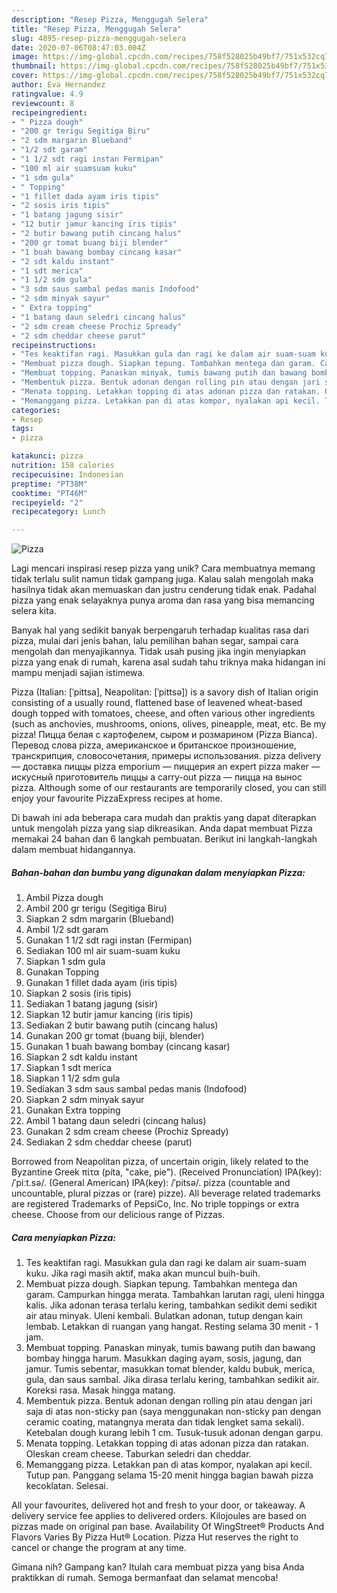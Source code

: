 ```yaml
---
description: "Resep Pizza, Menggugah Selera"
title: "Resep Pizza, Menggugah Selera"
slug: 4895-resep-pizza-menggugah-selera
date: 2020-07-06T08:47:03.004Z
image: https://img-global.cpcdn.com/recipes/758f528025b49bf7/751x532cq70/pizza-foto-resep-utama.jpg
thumbnail: https://img-global.cpcdn.com/recipes/758f528025b49bf7/751x532cq70/pizza-foto-resep-utama.jpg
cover: https://img-global.cpcdn.com/recipes/758f528025b49bf7/751x532cq70/pizza-foto-resep-utama.jpg
author: Eva Hernandez
ratingvalue: 4.9
reviewcount: 8
recipeingredient:
- " Pizza dough"
- "200 gr terigu Segitiga Biru"
- "2 sdm margarin Blueband"
- "1/2 sdt garam"
- "1 1/2 sdt ragi instan Fermipan"
- "100 ml air suamsuam kuku"
- "1 sdm gula"
- " Topping"
- "1 fillet dada ayam iris tipis"
- "2 sosis iris tipis"
- "1 batang jagung sisir"
- "12 butir jamur kancing iris tipis"
- "2 butir bawang putih cincang halus"
- "200 gr tomat buang biji blender"
- "1 buah bawang bombay cincang kasar"
- "2 sdt kaldu instant"
- "1 sdt merica"
- "1 1/2 sdm gula"
- "3 sdm saus sambal pedas manis Indofood"
- "2 sdm minyak sayur"
- " Extra topping"
- "1 batang daun seledri cincang halus"
- "2 sdm cream cheese Prochiz Spready"
- "2 sdm cheddar cheese parut"
recipeinstructions:
- "Tes keaktifan ragi. Masukkan gula dan ragi ke dalam air suam-suam kuku. Jika ragi masih aktif, maka akan muncul buih-buih."
- "Membuat pizza dough. Siapkan tepung. Tambahkan mentega dan garam. Campurkan hingga merata. Tambahkan larutan ragi, uleni hingga kalis. Jika adonan terasa terlalu kering, tambahkan sedikit demi sedikit air atau minyak. Uleni kembali. Bulatkan adonan, tutup dengan kain lembab. Letakkan di ruangan yang hangat. Resting selama 30 menit - 1 jam."
- "Membuat topping. Panaskan minyak, tumis bawang putih dan bawang bombay hingga harum. Masukkan daging ayam, sosis, jagung, dan jamur. Tumis sebentar, masukkan tomat blender, kaldu bubuk, merica, gula, dan saus sambal. Jika dirasa terlalu kering, tambahkan sedikit air. Koreksi rasa. Masak hingga matang."
- "Membentuk pizza. Bentuk adonan dengan rolling pin atau dengan jari saja di atas non-sticky pan (saya menggunakan non-sticky pan dengan ceramic coating, matangnya merata dan tidak lengket sama sekali). Ketebalan dough kurang lebih 1 cm. Tusuk-tusuk adonan dengan garpu."
- "Menata topping. Letakkan topping di atas adonan pizza dan ratakan. Oleskan cream cheese. Taburkan seledri dan cheddar."
- "Memanggang pizza. Letakkan pan di atas kompor, nyalakan api kecil. Tutup pan. Panggang selama 15-20 menit hingga bagian bawah pizza kecoklatan. Selesai."
categories:
- Resep
tags:
- pizza

katakunci: pizza 
nutrition: 158 calories
recipecuisine: Indonesian
preptime: "PT38M"
cooktime: "PT46M"
recipeyield: "2"
recipecategory: Lunch

---
```



![Pizza](https://img-global.cpcdn.com/recipes/758f528025b49bf7/751x532cq70/pizza-foto-resep-utama.jpg)

Lagi mencari inspirasi resep pizza yang unik? Cara membuatnya memang tidak terlalu sulit namun tidak gampang juga. Kalau salah mengolah maka hasilnya tidak akan memuaskan dan justru cenderung tidak enak. Padahal pizza yang enak selayaknya punya aroma dan rasa yang bisa memancing selera kita.

Banyak hal yang sedikit banyak berpengaruh terhadap kualitas rasa dari pizza, mulai dari jenis bahan, lalu pemilihan bahan segar, sampai cara mengolah dan menyajikannya. Tidak usah pusing jika ingin menyiapkan pizza yang enak di rumah, karena asal sudah tahu triknya maka hidangan ini mampu menjadi sajian istimewa.

Pizza (Italian: [ˈpittsa], Neapolitan: [ˈpittsə]) is a savory dish of Italian origin consisting of a usually round, flattened base of leavened wheat-based dough topped with tomatoes, cheese, and often various other ingredients (such as anchovies, mushrooms, onions, olives, pineapple, meat, etc. Be my pizza! Пицца белая с картофелем, сыром и розмарином (Pizza Bianca). Перевод слова pizza, американское и британское произношение, транскрипция, словосочетания, примеры использования. pizza delivery — доставка пиццы pizza emporium — пиццерия an expert pizza maker — искусный приготовитель пиццы a carry-out pizza — пицца на вынос pizza. Although some of our restaurants are temporarily closed, you can still enjoy your favourite PizzaExpress recipes at home.


Di bawah ini ada beberapa cara mudah dan praktis yang dapat diterapkan untuk mengolah pizza yang siap dikreasikan. Anda dapat membuat Pizza memakai 24 bahan dan 6 langkah pembuatan. Berikut ini langkah-langkah dalam membuat hidangannya.

<!--inarticleads1-->

##### Bahan-bahan dan bumbu yang digunakan dalam menyiapkan Pizza:

1. Ambil  Pizza dough
1. Ambil 200 gr terigu (Segitiga Biru)
1. Siapkan 2 sdm margarin (Blueband)
1. Ambil 1/2 sdt garam
1. Gunakan 1 1/2 sdt ragi instan (Fermipan)
1. Sediakan 100 ml air suam-suam kuku
1. Siapkan 1 sdm gula
1. Gunakan  Topping
1. Gunakan 1 fillet dada ayam (iris tipis)
1. Siapkan 2 sosis (iris tipis)
1. Sediakan 1 batang jagung (sisir)
1. Siapkan 12 butir jamur kancing (iris tipis)
1. Sediakan 2 butir bawang putih (cincang halus)
1. Gunakan 200 gr tomat (buang biji, blender)
1. Gunakan 1 buah bawang bombay (cincang kasar)
1. Siapkan 2 sdt kaldu instant
1. Siapkan 1 sdt merica
1. Siapkan 1 1/2 sdm gula
1. Sediakan 3 sdm saus sambal pedas manis (Indofood)
1. Siapkan 2 sdm minyak sayur
1. Gunakan  Extra topping
1. Ambil 1 batang daun seledri (cincang halus)
1. Gunakan 2 sdm cream cheese (Prochiz Spready)
1. Sediakan 2 sdm cheddar cheese (parut)


Borrowed from Neapolitan pizza, of uncertain origin, likely related to the Byzantine Greek πίτα (píta, &#34;cake, pie&#34;). (Received Pronunciation) IPA(key): /ˈpiːt.sə/. (General American) IPA(key): /ˈpitsə/. pizza (countable and uncountable, plural pizzas or (rare) pizze). All beverage related trademarks are registered Trademarks of PepsiCo, Inc. No triple toppings or extra cheese. Choose from our delicious range of Pizzas. 

<!--inarticleads2-->

##### Cara menyiapkan Pizza:

1. Tes keaktifan ragi. Masukkan gula dan ragi ke dalam air suam-suam kuku. Jika ragi masih aktif, maka akan muncul buih-buih.
1. Membuat pizza dough. Siapkan tepung. Tambahkan mentega dan garam. Campurkan hingga merata. Tambahkan larutan ragi, uleni hingga kalis. Jika adonan terasa terlalu kering, tambahkan sedikit demi sedikit air atau minyak. Uleni kembali. Bulatkan adonan, tutup dengan kain lembab. Letakkan di ruangan yang hangat. Resting selama 30 menit - 1 jam.
1. Membuat topping. Panaskan minyak, tumis bawang putih dan bawang bombay hingga harum. Masukkan daging ayam, sosis, jagung, dan jamur. Tumis sebentar, masukkan tomat blender, kaldu bubuk, merica, gula, dan saus sambal. Jika dirasa terlalu kering, tambahkan sedikit air. Koreksi rasa. Masak hingga matang.
1. Membentuk pizza. Bentuk adonan dengan rolling pin atau dengan jari saja di atas non-sticky pan (saya menggunakan non-sticky pan dengan ceramic coating, matangnya merata dan tidak lengket sama sekali). Ketebalan dough kurang lebih 1 cm. Tusuk-tusuk adonan dengan garpu.
1. Menata topping. Letakkan topping di atas adonan pizza dan ratakan. Oleskan cream cheese. Taburkan seledri dan cheddar.
1. Memanggang pizza. Letakkan pan di atas kompor, nyalakan api kecil. Tutup pan. Panggang selama 15-20 menit hingga bagian bawah pizza kecoklatan. Selesai.


All your favourites, delivered hot and fresh to your door, or takeaway. A delivery service fee applies to delivered orders. Kilojoules are based on pizzas made on original pan base. Availability Of WingStreet® Products And Flavors Varies By Pizza Hut® Location. Pizza Hut reserves the right to cancel or change the program at any time. 

Gimana nih? Gampang kan? Itulah cara membuat pizza yang bisa Anda praktikkan di rumah. Semoga bermanfaat dan selamat mencoba!
